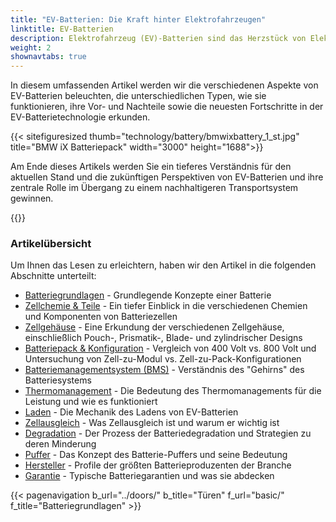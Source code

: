 ```yaml
---
title: "EV-Batterien: Die Kraft hinter Elektrofahrzeugen"
linktitle: EV-Batterien
description: Elektrofahrzeug (EV)-Batterien sind das Herzstück von Elektrofahrzeugen und verantwortlich für die Speicherung der Energie, die den Elektromotor des Fahrzeugs antreibt. Sie spielen eine entscheidende Rolle bei der Bestimmung der Leistung, Reichweite und Gesamtkosten eines EV.
weight: 2
shownavtabs: true
---
```

<!-- markdownlint-disable MD033 -->

In diesem umfassenden Artikel werden wir die verschiedenen Aspekte von EV-Batterien beleuchten, die unterschiedlichen Typen, wie sie funktionieren, ihre Vor- und Nachteile sowie die neuesten Fortschritte in der EV-Batterietechnologie erkunden.

{{< sitefiguresized thumb="technology/battery/bmwixbattery_1_st.jpg" title="BMW iX Batteriepack" width="3000" height="1688">}}

Am Ende dieses Artikels werden Sie ein tieferes Verständnis für den aktuellen Stand und die zukünftigen Perspektiven von EV-Batterien und ihre zentrale Rolle im Übergang zu einem nachhaltigeren Transportsystem gewinnen.

{{<evkxdisplayaddarticle />}}

### Artikelübersicht

Um Ihnen das Lesen zu erleichtern, haben wir den Artikel in die folgenden Abschnitte unterteilt:

- [Batteriegrundlagen](basic/) - Grundlegende Konzepte einer Batterie
- [Zellchemie & Teile](cellchemistry/) - Ein tiefer Einblick in die verschiedenen Chemien und Komponenten von Batteriezellen
- [Zellgehäuse](cell/) - Eine Erkundung der verschiedenen Zellgehäuse, einschließlich Pouch-, Prismatik-, Blade- und zylindrischer Designs
- [Batteriepack & Konfiguration](batterypack/) - Vergleich von 400 Volt vs. 800 Volt und Untersuchung von Zell-zu-Modul vs. Zell-zu-Pack-Konfigurationen
- [Batteriemanagementsystem (BMS)](batterymanagment/) - Verständnis des "Gehirns" des Batteriesystems
- [Thermomanagement](thermalmanagement/) - Die Bedeutung des Thermomanagements für die Leistung und wie es funktioniert
- [Laden](charging/) - Die Mechanik des Ladens von EV-Batterien
- [Zellausgleich](cellbalancing/) - Was Zellausgleich ist und warum er wichtig ist
- [Degradation](degredation/) - Der Prozess der Batteriedegradation und Strategien zu deren Minderung
- [Puffer](buffer/) - Das Konzept des Batterie-Puffers und seine Bedeutung
- [Hersteller](manufactors/) - Profile der größten Batterieproduzenten der Branche
- [Garantie](warranty/) - Typische Batteriegarantien und was sie abdecken

{{< pagenavigation b_url="../doors/" b_title="Türen" f_url="basic/" f_title="Batteriegrundlagen" >}}